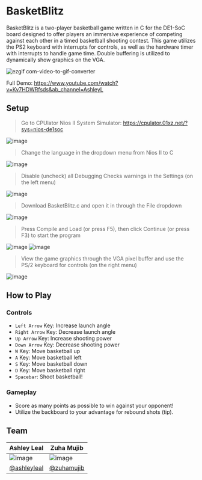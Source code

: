 # BasketBlitz

BasketBlitz is a two-player basketball game written in C for the DE1-SoC board designed to offer players an immersive experience of competing against each other in a timed basketball shooting contest. This game utilizes the PS2 keyboard with interrupts for controls, as well as the hardware timer with interrupts to handle game time. Double buffering is utilized to dynamically show graphics on the VGA.

![ezgif com-video-to-gif-converter](https://github.com/ashleyleal/BasketBlitz/assets/69736735/f93a1ba3-67e8-4dbb-a8be-e7bedebaad20)

Full Demo: https://www.youtube.com/watch?v=Kv7HDWRfsds&ab_channel=AshleyL

## Setup
> Go to CPUlator Nios II System Simulator: https://cpulator.01xz.net/?sys=nios-de1soc

![image](https://github.com/ashleyleal/BasketBlitz/assets/69736735/0c85bb7b-1015-4e28-beea-d9169c15c9b0)

> Change the language in the dropdown menu from Nios II to C

![image](https://github.com/ashleyleal/BasketBlitz/assets/69736735/96da300c-418c-430f-800d-29b8845876e0)

> Disable (uncheck) all Debugging Checks warnings in the Settings (on the left menu)

![image](https://github.com/ashleyleal/BasketBlitz/assets/69736735/2da5fb67-f66a-45da-92e2-b4790d32c4ee)

> Download BasketBlitz.c and open it in through the File dropdown

![image](https://github.com/ashleyleal/BasketBlitz/assets/69736735/6a5e6f1d-6e99-4276-940b-4b930018f8eb)

> Press Compile and Load (or press F5), then click Continue (or press F3) to start the program

![image](https://github.com/ashleyleal/BasketBlitz/assets/69736735/d657d5d6-80e1-4954-8e03-fc8b7c9d7ffd)
![image](https://github.com/ashleyleal/BasketBlitz/assets/69736735/013cfeb2-ead3-4fe3-b076-c54226a7bcf4)

> View the game graphics through the VGA pixel buffer and use the PS/2 keyboard for controls (on the right menu)

![image](https://github.com/ashleyleal/BasketBlitz/assets/69736735/72a71781-557d-44be-b7eb-71be5f523a37)

## How to Play
### Controls
- `Left Arrow` Key: Increase launch angle
- `Right Arrow` Key: Decrease launch angle
- `Up Arrow` Key: Increase shooting power
- `Down Arrow` Key: Decrease shooting power
- `W` Key: Move basketball up
- `A` Key: Move basketball left
- `S` Key: Move basketball down
- `D` Key: Move basketball right
- `Spacebar`: Shoot basketball!

### Gameplay
- Score as many points as possible to win against your opponent!
- Utilize the backboard to your advantage for rebound shots (tip).

## Team
| Ashley Leal | Zuha Mujib |
| ------------- | ------------- |
| ![image](https://github.com/ashleyleal/BasketBlitz/assets/69736735/3869dfae-9f6b-4278-abcb-f244c72e499b) | ![image](https://github.com/ashleyleal/BasketBlitz/assets/69736735/ece84653-b93d-4aa6-9ae1-89e938d3ce8e)|
| [@ashleyleal](https://github.com/ashleyleal) | [@zuhamujib](https://github.com/zuhamujib) |
